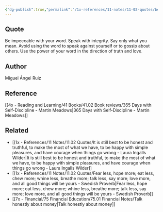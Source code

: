 ```yaml
---
{"dg-publish":true,"permalink":"/1x-references/11-notes/11-02-quotes/be-impeccable-with-your-word-use-the-power-of-your-word-in-the-direction-of-truth-and-love-miguel-angel-ruiz/","title":"Be impeccable with your word. Use the power of your word in the direction of truth and love - Miguel Angel Ruiz","created":"2024-02-21T13:22:15.138+03:00","updated":"2024-02-21T13:23:53.755+03:00"}
---
```



## Quote
Be impeccable with your word. Speak with integrity. Say only what you mean. Avoid using the word to speak against yourself or to gossip about others. Use the power of your word in the direction of truth and love.

## Author
Miguel Ángel Ruiz

## Reference
[[4x - Reading and Learning/41 Books/41.02 Book reviews/365 Days with Self-Discipline - Martin Meadows\|365 Days with Self-Discipline - Martin Meadows]]

## Related
- [[1x - References/11 Notes/11.02 Quotes/It is still best to be honest and truthful, to make the most of what we have, to be happy with simple pleasures, and have courage when things go wrong - Laura Ingalls Wilder\|It is still best to be honest and truthful, to make the most of what we have, to be happy with simple pleasures, and have courage when things go wrong - Laura Ingalls Wilder]]
- [[1x - References/11 Notes/11.02 Quotes/Fear less, hope more; eat less, chew more; whine less, breathe more; talk less, say more; love more, and all good things will be yours - Swedish Proverb\|Fear less, hope more; eat less, chew more; whine less, breathe more; talk less, say more; love more, and all good things will be yours - Swedish Proverb]]
- [[7x - Financial/75 Financial Education/75.01 Financial Notes/Talk honestly about money\|Talk honestly about money]]